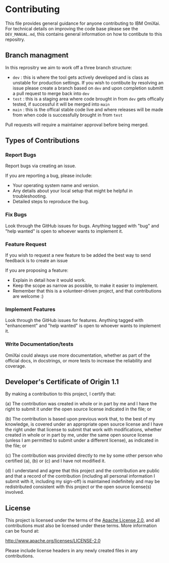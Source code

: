 <!--
 Copyright 2024 IBM Corp.
 
 Licensed under the Apache License, Version 2.0 (the "License");
 you may not use this file except in compliance with the License.
 You may obtain a copy of the License at
 
     http://www.apache.org/licenses/LICENSE-2.0
 
 Unless required by applicable law or agreed to in writing, software
 distributed under the License is distributed on an "AS IS" BASIS,
 WITHOUT WARRANTIES OR CONDITIONS OF ANY KIND, either express or implied.
 See the License for the specific language governing permissions and
 limitations under the License.
-->
# Contributing

This file provides general guidance for anyone contributing to IBM OmiXai. For technical details on improving the code base please see the `DEV_MANUAL.md`, this contains general information on how to contibute to this repositry.

## Branch managment

In this reprositry we aim to work off a three branch structure:

- `dev` : this is where the tool gets actively developed and is class as unstable for production settings. If you wish to contibute by resolving an issue please create a branch based on `dev` and upon completion submitt a pull request to merge back into `dev`
- `test` : this is a staging area where code brought in from `dev` gets offically tested, if successful it will be merged into `main`
- `main` : this is the offical stable code live and where releases will be made from when code is successfully brought in from `test`

Pull requests will require a maintainer approval before being merged.

## Types of Contributions

### Report Bugs

Report bugs via creating an issue.

If you are reporting a bug, please include:

- Your operating system name and version.
- Any details about your local setup that might be helpful in troubleshooting.
- Detailed steps to reproduce the bug.

### Fix Bugs

Look through the GitHub issues for bugs. Anything tagged with "bug" and "help
wanted" is open to whoever wants to implement it.

### Feature Request

If you wish to request a new feature to be added the best way to send feedback is to create an issue

If you are proposing a feature:

- Explain in detail how it would work.
- Keep the scope as narrow as possible, to make it easier to implement.
- Remember that this is a volunteer-driven project, and that contributions
  are welcome :)

### Implement Features

Look through the GitHub issues for features. Anything tagged with "enhancement"
and "help wanted" is open to whoever wants to implement it.

### Write Documentation/tests

OmiXai could always use more documentation, whether as part of the
official docs, in docstrings, or more tests to increase the reliability and coverage.

## Developer's Certificate of Origin 1.1

By making a contribution to this project, I certify that:

(a) The contribution was created in whole or in part by me and I
   have the right to submit it under the open source license
   indicated in the file; or

(b) The contribution is based upon previous work that, to the best
   of my knowledge, is covered under an appropriate open source
   license and I have the right under that license to submit that
   work with modifications, whether created in whole or in part
   by me, under the same open source license (unless I am
   permitted to submit under a different license), as indicated
   in the file; or

(c) The contribution was provided directly to me by some other
   person who certified (a), (b) or (c) and I have not modified
   it.

(d) I understand and agree that this project and the contribution
   are public and that a record of the contribution (including all
   personal information I submit with it, including my sign-off) is
   maintained indefinitely and may be redistributed consistent with
   this project or the open source license(s) involved.

## License

This project is licensed under the terms of the [Apache License 2.0](LICENSE), and all contributions must also be licensed under these terms. More information can be found at:

<http://www.apache.org/licenses/LICENSE-2.0>

Please include license headers in any newly created files in any contributions.
